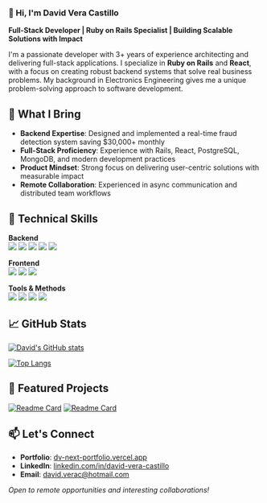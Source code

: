 ### 👋 Hi, I'm David Vera Castillo 

**Full-Stack Developer | Ruby on Rails Specialist | Building Scalable Solutions with Impact**

I'm a passionate developer with 3+ years of experience architecting and delivering full-stack applications. I specialize in **Ruby on Rails** and **React**, with a focus on creating robust backend systems that solve real business problems. My background in Electronics Engineering gives me a unique problem-solving approach to software development.

## 🚀 What I Bring

- **Backend Expertise**: Designed and implemented a real-time fraud detection system saving $30,000+ monthly
- **Full-Stack Proficiency**: Experience with Rails, React, PostgreSQL, MongoDB, and modern development practices
- **Product Mindset**: Strong focus on delivering user-centric solutions with measurable impact
- **Remote Collaboration**: Experienced in async communication and distributed team workflows

## 💼 Technical Skills

**Backend**  
![](https://img.shields.io/badge/Ruby_on_Rails-CC0000?style=for-the-badge&logo=ruby-on-rails&logoColor=white)
![](https://img.shields.io/badge/PostgreSQL-316192?style=for-the-badge&logo=postgresql&logoColor=white)
![](https://img.shields.io/badge/MongoDB-47A248?style=for-the-badge&logo=mongodb&logoColor=white)
![](https://img.shields.io/badge/Redis-DC382D?style=for-the-badge&logo=redis&logoColor=white)
![](https://img.shields.io/badge/Sidekiq-CC0000?style=for-the-badge)

**Frontend**  
![](https://img.shields.io/badge/React-20232A?style=for-the-badge&logo=react&logoColor=61DAFB)
![](https://img.shields.io/badge/JavaScript-F7DF1E?style=for-the-badge&logo=javascript&logoColor=black)
![](https://img.shields.io/badge/Tailwind_CSS-38B2AC?style=for-the-badge&logo=tailwind-css&logoColor=white)

**Tools & Methods**  
![](https://img.shields.io/badge/Git-F05032?style=for-the-badge&logo=git&logoColor=white)
![](https://img.shields.io/badge/RSpec-CC0000?style=for-the-badge)
![](https://img.shields.io/badge/TDD-78C257?style=for-the-badge)
![](https://img.shields.io/badge/Remote_Work-2E8B57?style=for-the-badge)

## 📈 GitHub Stats

[![David's GitHub stats](https://github-readme-stats.vercel.app/api?username=indigodavid&show_icons=true&theme=ayu-mirage&hide_title=true)](https://github.com/indigodavid/github-readme-stats)

[![Top Langs](https://github-readme-stats.vercel.app/api/top-langs/?username=indigodavid&theme=ayu-mirage&layout=compact&hide_title=true)](https://github.com/indigodavid/github-readme-stats)

## 🌟 Featured Projects

[![Readme Card](https://github-readme-stats.vercel.app/api/pin/?username=indigodavid&repo=ezCar_backend&theme=ayu-mirage)](https://github.com/indigodavid/ezCar_backend)
[![Readme Card](https://github-readme-stats.vercel.app/api/pin/?username=indigodavid&repo=next-portfolio&theme=ayu-mirage)](https://github.com/indigodavid/next-portfolio)

## 📫 Let's Connect

- **Portfolio**: [dv-next-portfolio.vercel.app](https://dv-next-portfolio.vercel.app/)
- **LinkedIn**: [linkedin.com/in/david-vera-castillo](https://linkedin.com/in/david-vera-castillo)
- **Email**: david.verac@hotmail.com

*Open to remote opportunities and interesting collaborations!*
